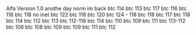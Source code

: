 Alfa Version 1.0
anothe day
norm
im back
btc 114
btc 113
btc 117
btc 116
btc 116
btc 118
no inet
btc 122
btc 118
btc 120
btc 124 - 118
btc 118
btc 117
btc 118
btc 114
btc 112
btc 113
btc 112-118
btc 114
btc 110
btc 109
btc 111
btc 113-112
btc 108
btc 108
btc 109
btc 109
btc 111
btc 112
